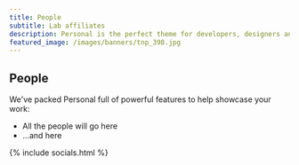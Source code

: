 ```yaml
---
title: People
subtitle: Lab affiliates
description: Personal is the perfect theme for developers, designers and other creatives.
featured_image: /images/banners/tnp_398.jpg
---
```


## People

We've packed Personal full of powerful features to help showcase your work:

* All the people will go here	
* ...and here


{% include socials.html %}



